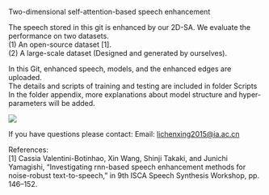
Two-dimensional self-attention-based speech enhancement

The speech stored in this git is enhanced by our 2D-SA. 
We evaluate the performance on two datasets. <br>
(1) An open-source dataset [1]. <br>
(2) A large-scale dataset (Designed and generated by ourselves). <br>

In this Git, enhanced speech, models, and the enhanced edges are uploaded. <br> 
The details and scripts of training and testing are included in folder Scripts <br>
In the folder appendix, more explanations about model structure and hyper-parameters will be added.

![](https://github.com/chenxinglili/Two-dimensional-Self-attention-based-Speech-Enhancement/blob/master/appendix/example.jpg)  

If you have questions please contact:
Email: lichenxing2015@ia.ac.cn

References: <br>
[1] Cassia Valentini-Botinhao, Xin Wang, Shinji Takaki, and Junichi Yamagishi, “Investigating rnn-based speech enhancement methods for noise-robust text-to-speech,” in 9th ISCA Speech Synthesis Workshop, pp. 146–152.
